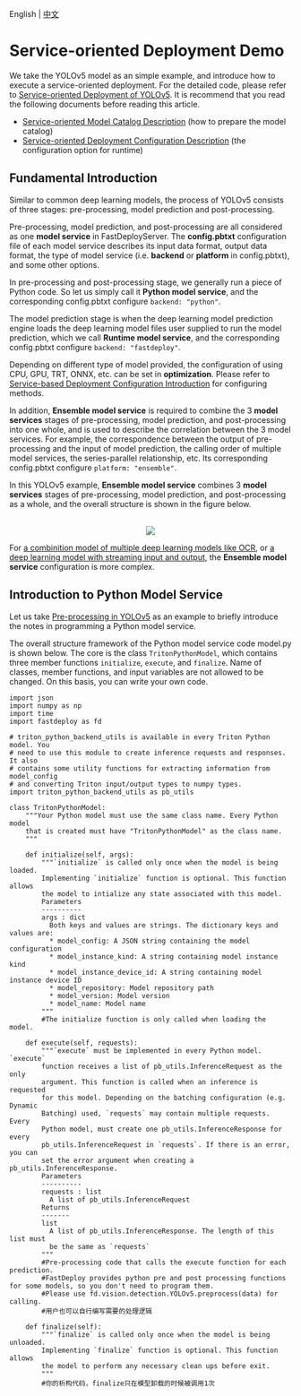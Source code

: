 English | [中文](../zh_CN/demo.md)
# Service-oriented Deployment Demo
We take the YOLOv5 model as an simple example, and introduce how to execute a service-oriented deployment. For the detailed code, please refer to [Service-oriented Deployment of YOLOv5](../../../examples/vision/detection/yolov5/serving). It is recommend that you read the following documents before reading this article.
- [Service-oriented Model Catalog Description](model_repository-en.md) (how to prepare the model catalog)
- [Service-oriented Deployment Configuration Description](model_configuration-en.md) (the configuration option for runtime)

## Fundamental Introduction
Similar to common deep learning models, the process of YOLOv5 consists of three stages: pre-processing, model prediction and post-processing.

Pre-processing, model prediction, and post-processing are all considered as one **model service** in FastDeployServer. The **config.pbtxt** configuration file of each model service describes its input data format, output data format, the type of model service (i.e. **backend** or **platform** in config.pbtxt), and some other options.

In pre-processing and post-processing stage, we generally run a piece of Python code. So let us simply call it **Python model service**, and the corresponding config.pbtxt configure `backend: "python"`.

The model prediction stage is when the deep learning model prediction engine loads the deep learning model files user supplied to run the model prediction, which we call **Runtime model service**, and the corresponding config.pbtxt configure `backend: "fastdeploy"`.

Depending on different type of model provided, the configuration of using CPU, GPU, TRT, ONNX, etc. can be set in **optimization**. Please refer to [Service-based Deployment Configuration Introduction](model_configuration-en.md) for configuring methods.

In addition, **Ensemble model service** is required to combine the 3 **model services** stages of pre-processing, model prediction, and post-processing into one whole, and is used to describe the correlation between the 3 model services. For example, the correspondence between the output of pre-processing and the input of model prediction, the calling order of multiple model services, the series-parallel relationship, etc. Its corresponding config.pbtxt configure `platform: "ensemble"`.

In this YOLOv5  example, **Ensemble model service** combines 3 **model services** stages of pre-processing, model prediction, and post-processing as a whole, and the overall structure is shown in the figure below.
<p align="center">
    <br>
<img src='https://user-images.githubusercontent.com/35565423/204268774-7b2f6b4a-50b1-4962-ade9-cd10cf3897ab.png'>
    <br>
</p>

For [a combinition model of multiple deep learning models like OCR](../../../examples/vision/ocr/PP-OCRv3/serving), or [a deep learning model with streaming input and output](../../../examples/audio/pp-tts/serving), the **Ensemble model service** configuration is more complex.
  
  
## Introduction to Python Model Service
Let us take [Pre-processing in YOLOv5](../../../examples/vision/detection/yolov5/serving/models/preprocess/1/model.py) as an example to briefly introduce the notes in programming a Python model service.

The overall structure framework of the Python model service code model.py is shown below. The core is the class `TritonPythonModel`, which contains three member functions `initialize`, `execute`, and `finalize`. Name of classes, member functions, and input variables are not allowed to be changed. On this basis, you can write your own code.

```
import json
import numpy as np
import time
import fastdeploy as fd

# triton_python_backend_utils is available in every Triton Python model. You
# need to use this module to create inference requests and responses. It also
# contains some utility functions for extracting information from model_config
# and converting Triton input/output types to numpy types.
import triton_python_backend_utils as pb_utils

class TritonPythonModel:
    """Your Python model must use the same class name. Every Python model
    that is created must have "TritonPythonModel" as the class name.
    """

    def initialize(self, args):
        """`initialize` is called only once when the model is being loaded.
        Implementing `initialize` function is optional. This function allows
        the model to intialize any state associated with this model.
        Parameters
        ----------
        args : dict
          Both keys and values are strings. The dictionary keys and values are:
          * model_config: A JSON string containing the model configuration
          * model_instance_kind: A string containing model instance kind
          * model_instance_device_id: A string containing model instance device ID
          * model_repository: Model repository path
          * model_version: Model version
          * model_name: Model name
        """
        #The initialize function is only called when loading the model.
        
    def execute(self, requests):
        """`execute` must be implemented in every Python model. `execute`
        function receives a list of pb_utils.InferenceRequest as the only
        argument. This function is called when an inference is requested
        for this model. Depending on the batching configuration (e.g. Dynamic
        Batching) used, `requests` may contain multiple requests. Every
        Python model, must create one pb_utils.InferenceResponse for every
        pb_utils.InferenceRequest in `requests`. If there is an error, you can
        set the error argument when creating a pb_utils.InferenceResponse.
        Parameters
        ----------
        requests : list
          A list of pb_utils.InferenceRequest
        Returns
        -------
        list
          A list of pb_utils.InferenceResponse. The length of this list must
          be the same as `requests`
        """
        #Pre-processing code that calls the execute function for each prediction.
        #FastDeploy provides python pre and post processing functions for some models, so you don't need to program them.
        #Please use fd.vision.detection.YOLOv5.preprocess(data) for calling.
        #用户也可以自行编写需要的处理逻辑
        
    def finalize(self):
        """`finalize` is called only once when the model is being unloaded.
        Implementing `finalize` function is optional. This function allows
        the model to perform any necessary clean ups before exit.
        """
        #你的析构代码，finalize只在模型卸载的时候被调用1次
```